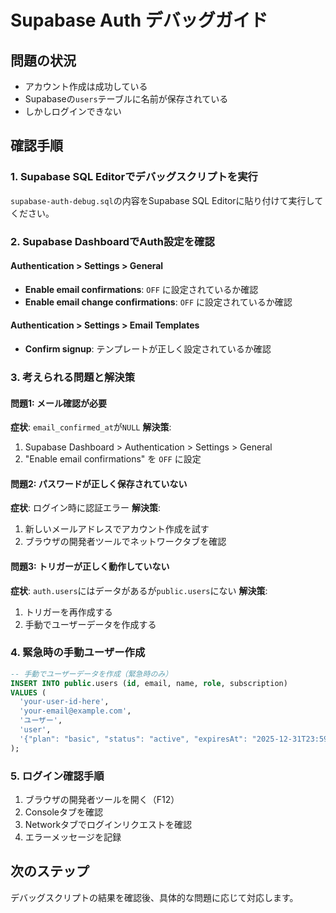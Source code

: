 # Supabase Auth デバッグガイド

## 問題の状況
- アカウント作成は成功している
- Supabaseの`users`テーブルに名前が保存されている
- しかしログインできない

## 確認手順

### 1. Supabase SQL Editorでデバッグスクリプトを実行

`supabase-auth-debug.sql`の内容をSupabase SQL Editorに貼り付けて実行してください。

### 2. Supabase DashboardでAuth設定を確認

#### Authentication > Settings > General
- **Enable email confirmations**: `OFF` に設定されているか確認
- **Enable email change confirmations**: `OFF` に設定されているか確認

#### Authentication > Settings > Email Templates
- **Confirm signup**: テンプレートが正しく設定されているか確認

### 3. 考えられる問題と解決策

#### 問題1: メール確認が必要
**症状**: `email_confirmed_at`が`NULL`
**解決策**: 
1. Supabase Dashboard > Authentication > Settings > General
2. "Enable email confirmations" を `OFF` に設定

#### 問題2: パスワードが正しく保存されていない
**症状**: ログイン時に認証エラー
**解決策**: 
1. 新しいメールアドレスでアカウント作成を試す
2. ブラウザの開発者ツールでネットワークタブを確認

#### 問題3: トリガーが正しく動作していない
**症状**: `auth.users`にはデータがあるが`public.users`にない
**解決策**: 
1. トリガーを再作成する
2. 手動でユーザーデータを作成する

### 4. 緊急時の手動ユーザー作成

```sql
-- 手動でユーザーデータを作成（緊急時のみ）
INSERT INTO public.users (id, email, name, role, subscription)
VALUES (
  'your-user-id-here',
  'your-email@example.com',
  'ユーザー',
  'user',
  '{"plan": "basic", "status": "active", "expiresAt": "2025-12-31T23:59:59.999Z"}'::jsonb
);
```

### 5. ログイン確認手順

1. ブラウザの開発者ツールを開く（F12）
2. Consoleタブを確認
3. Networkタブでログインリクエストを確認
4. エラーメッセージを記録

## 次のステップ

デバッグスクリプトの結果を確認後、具体的な問題に応じて対応します。




